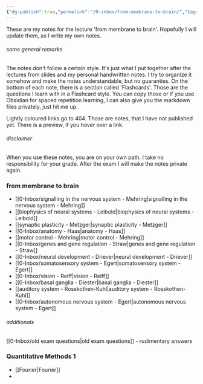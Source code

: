```yaml
---
{"dg-publish":true,"permalink":"/0-inbox/from-membrane-to-brain/","tags":["uni/fmb","gardenEntry","gardenEntry"]}
---
```


These are my notes for the lecture 'from membrane to brain'. Hopefully I will update them, as I write my own notes.
###### some general remarks
The notes don't follow a certain style. It's just what I put together after the lectures from slides and my personal handwritten notes. I try to organize it somehow and make the notes understandable, but no guaranties.
On the bottom of each note, there is a section called 'Flashcards'. Those are the questions I learn with in a Flashcard style. You can copy those or if you use Obsidian for spaced repetition learning, I can also give you the markdown files privately, just hit me up.

Lightly coloured links go to 404. Those are notes, that I have not published yet. There is a preview, if you hover over a link.

###### disclaimer
When you use these notes, you are on your own path. I take no responsibility for your grade. After the exam I will make the notes private again.

### from membrane to brain
- [[0-Inbox/signalling in the nervous system - Mehring\|signalling in the nervous system - Mehring]]
- [[biophysics of neural systems - Leibold\|biophysics of neural systems - Leibold]]
- [[synaptic plasticity - Metzger\|synaptic plasticity - Metzger]]
- [[0-Inbox/anatomy - Haas\|anatomy - Haas]]
- [[motor control - Mehring\|motor control - Mehring]]
- [[0-Inbox/genes and gene regulation - Straw\|genes and gene regulation - Straw]]
- [[0-Inbox/neural development - Driever\|neural development - Driever]]
- [[0-Inbox/somatosensory system - Egert\|somatosensory system - Egert]]
- [[0-Inbox/vision - Reiff\|vision - Reiff]]
- [[0-Inbox/basal ganglia - Diester\|basal ganglia - Diester]]
- [[auditory system - Rosskothen-Kuhl\|auditory system - Rosskothen-Kuhl]]
- [[0-Inbox/autonomous nervous system - Egert\|autonomous nervous system - Egert]]


###### additionals
[[0-Inbox/old exam questions\|old exam questions]] - rudimentary answers

### Quantitative Methods 1
- [[Fourier\|Fourier]]
- 
